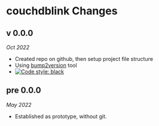 # couchdblink Changes

## v 0.0.0
_Oct 2022_

- Created repo on github, then setup project file structure
- Using [bump2version](https://github.com/c4urself/bump2version) tool
- [![Code style: black](https://img.shields.io/badge/code%20style-black-000000.svg)](https://github.com/psf/black)

## pre 0.0.0
_May 2022_

- Established as prototype, without git.